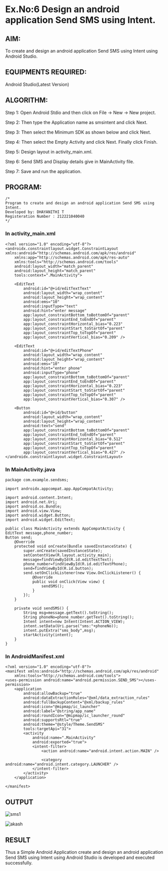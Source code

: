 
# Ex.No:6 Design an android application Send SMS using Intent.


## AIM:

To create and design an android application Send SMS using Intent using Android Studio.

## EQUIPMENTS REQUIRED:

Android Studio(Latest Version)

## ALGORITHM:

Step 1: Open Android Stdio and then click on File -> New -> New project.

Step 2: Then type the Application name as smsintent and click Next. 

Step 3: Then select the Minimum SDK as shown below and click Next.

Step 4: Then select the Empty Activity and click Next. Finally click Finish.

Step 5: Design layout in activity_main.xml.

Step 6: Send SMS and Display details give in MainActivity file.

Step 7: Save and run the application.

## PROGRAM:
```
/*
Program to create and design an android application Send SMS using Intent.
Developed by: DHAYANITHI T
Registeration Number : 212221040040
*/
```

### In activity_main.xml
```
<?xml version="1.0" encoding="utf-8"?>
<androidx.constraintlayout.widget.ConstraintLayout xmlns:android="http://schemas.android.com/apk/res/android"
    xmlns:app="http://schemas.android.com/apk/res-auto"
    xmlns:tools="http://schemas.android.com/tools"
    android:layout_width="match_parent"
    android:layout_height="match_parent"
    tools:context=".MainActivity">

    <EditText
        android:id="@+id/editTextText"
        android:layout_width="wrap_content"
        android:layout_height="wrap_content"
        android:ems="10"
        android:inputType="text"
        android:hint="enter message"
        app:layout_constraintBottom_toBottomOf="parent"
        app:layout_constraintEnd_toEndOf="parent"
        app:layout_constraintHorizontal_bias="0.223"
        app:layout_constraintStart_toStartOf="parent"
        app:layout_constraintTop_toTopOf="parent"
        app:layout_constraintVertical_bias="0.209" />

    <EditText
        android:id="@+id/editTextPhone"
        android:layout_width="wrap_content"
        android:layout_height="wrap_content"
        android:ems="10"
        android:hint="enter phone"
        android:inputType="phone"
        app:layout_constraintBottom_toBottomOf="parent"
        app:layout_constraintEnd_toEndOf="parent"
        app:layout_constraintHorizontal_bias="0.223"
        app:layout_constraintStart_toStartOf="parent"
        app:layout_constraintTop_toTopOf="parent"
        app:layout_constraintVertical_bias="0.307" />

    <Button
        android:id="@+id/button"
        android:layout_width="wrap_content"
        android:layout_height="wrap_content"
        android:text="send"
        app:layout_constraintBottom_toBottomOf="parent"
        app:layout_constraintEnd_toEndOf="parent"
        app:layout_constraintHorizontal_bias="0.512"
        app:layout_constraintStart_toStartOf="parent"
        app:layout_constraintTop_toTopOf="parent"
        app:layout_constraintVertical_bias="0.427" />
</androidx.constraintlayout.widget.ConstraintLayout>
```

### In MainActivity.java
```
package com.example.sendsms;

import androidx.appcompat.app.AppCompatActivity;

import android.content.Intent;
import android.net.Uri;
import android.os.Bundle;
import android.view.View;
import android.widget.Button;
import android.widget.EditText;

public class MainActivity extends AppCompatActivity {
EditText message,phone_number;
Button send;
    @Override
    protected void onCreate(Bundle savedInstanceState) {
        super.onCreate(savedInstanceState);
        setContentView(R.layout.activity_main);
        message=findViewById(R.id.editTextText);
        phone_number=findViewById(R.id.editTextPhone);
        send=findViewById(R.id.button);
        send.setOnClickListener(new View.OnClickListener() {
            @Override
            public void onClick(View view) {
                sendSMS();
            }
        });
    }

    private void sendSMS() {
        String msg=message.getText().toString();
        String phoneNo=phone_number.getText().toString();
        Intent intent=new Intent(Intent.ACTION_VIEW);
        intent.setData(Uri.parse("sms:"+phoneNo));
        intent.putExtra("sms_body",msg);
        startActivity(intent);
    }
}
```

### In AndroidManifest.xml
```
<?xml version="1.0" encoding="utf-8"?>
<manifest xmlns:android="http://schemas.android.com/apk/res/android"
    xmlns:tools="http://schemas.android.com/tools">
<uses-permission android:name="android.permission.SEND_SMS"></uses-permission>
    <application
        android:allowBackup="true"
        android:dataExtractionRules="@xml/data_extraction_rules"
        android:fullBackupContent="@xml/backup_rules"
        android:icon="@mipmap/ic_launcher"
        android:label="@string/app_name"
        android:roundIcon="@mipmap/ic_launcher_round"
        android:supportsRtl="true"
        android:theme="@style/Theme.SendSMS"
        tools:targetApi="31">
        <activity
            android:name=".MainActivity"
            android:exported="true">
            <intent-filter>
                <action android:name="android.intent.action.MAIN" />

                <category android:name="android.intent.category.LAUNCHER" />
            </intent-filter>
        </activity>
    </application>

</manifest>
```

## OUTPUT
![sms1](https://github.com/pradxxsh/sendsms/assets/131758539/1289e258-fc33-47cb-b334-4d32722ee847)

![akash](https://github.com/21002624/sendsms/assets/113762183/c2c351ee-99b1-40d0-b06d-5552692dadc9)





## RESULT
Thus a Simple Android Application create and design an android application Send SMS using Intent using Android Studio is developed and executed successfully.
